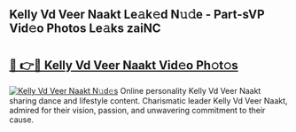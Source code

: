 ## Kelly Vd Veer Naakt Le𝚊k𝚎d N𝚞𝚍e - Part-sVP Vid𝚎o Photos Le𝚊ks zaiNC

# <h2><a href="http://fb6kyuc.evod.top/?m=Kelly+Vd+Veer+Naakt">🔗 👉🔴 Kelly Vd Veer Naakt Vid𝚎o Ph𝚘t𝚘s</a></h2>

[![Kelly Vd Veer Naakt N𝚞d𝚎s](https://i.imgur.com/8V9OHl7.gif)](http://fb6kyuc.evod.top/?m=Kelly+Vd+Veer+Naakt)
Online personality Kelly Vd Veer Naakt sharing dance and lifestyle content. Charismatic leader Kelly Vd Veer Naakt, admired for their vision, passion, and unwavering commitment to their cause. 
